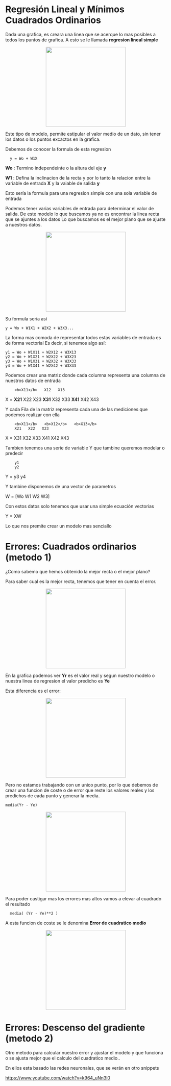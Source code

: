 # Regresión Lineal y Mínimos Cuadrados Ordinarios

Dada una grafica, es creara una linea que se acerque lo mas posibles a todos los puntos de grafica.
A esto se le llamada <b>regresion lineal simple</b>

<div align="center"><img src="imagenes/Regresión_Lineal_1 .png" width="250px"/></div>

Este tipo de modelo, permite estipular el valor medio de un dato, sin tener los datos o los puntos 
excactos en la grafica.

Debemos de conocer la formula de esta regresion

      y = Wo + W1X

<b>Wo</b> :  Termino independeinte o la altura del eje <b>y</b>

<b>W1</b> :  Defina la inclinacion de la recta y por lo tanto la relacion entre la variable de entrada <b>X</b>
      y la vaiable de salida <b>y</b>

Esto sería la formula para una regresion simple con una sola variable de entrada 

Podemos tener varias variables de entrada para determinar el valor de salida.
De este modelo lo que buscamos ya no es encontrar la linea recta que se ajuntes a los datos
Lo que buscamos es el mejor plano que se ajuste a nuestros datos. 

<div align="center"><img src="imagenes/Regresión_Lineal_2.png" width="250px"/></div>

Su formula sería así

    y = Wo + W1X1 + W2X2 + W3X3...
    
La forma mas comoda de representar todos estas variables de entrada es de forma vectorial
Es decir, si tenemos algo así:

    y1 = Wo + W1X11 + W2X12 + W3X13
    y2 = Wo + W1X21 + W2X22 + W3X23
    y3 = Wo + W1X31 + W2X32 + W3X33
    y4 = Wo + W1X41 + W2X42 + W3X43
    

Podemos crear una matriz donde cada columna representa una columna de nuestros datos de entrada

    
        <b>X11</b>   X12   X13
  X =   <b>X21</b>   X22   X23
        <b>X31</b>   X32   X33
        <b>X41</b>   X42   X43
    

Y cada Fila de la matriz representa cada una de las mediciones que podemos realizar con ella

    
        <b>X11</b>   <b>X12</b>   <b>X13</b>
        X21   X22   X23
  X =   X31   X32   X33
        X41   X42   X43
    
Tambien tenemos una serie de variable Y que tambine queremos modelar o predecir

        y1
        y2
 Y =    y3
        y4
     
Y tambine disponemos de una vector de parametros

  W  = [Wo  W1  W2  W3]

Con estos datos solo tenemos que usar una simple ecuación vectorias 

  Y = XW
 
 Lo que nos premite crear un modelo mas senciallo
 
 
 # Errores: Cuadrados ordinarios (metodo 1)
 
  ¿Como sabemo que hemos obtenido la mejor recta o el mejor plano?
 
  Para saber cual es la mejor recta, tenemos que tener en cuenta el error.
  
  <div align="center"><img src="imagenes/Regresión_Lineal_3.png" width="250px"/></div>
  
  En la grafica podemos ver <b>Yr</b> es el valor real y segun nuestro modelo o nuestra 
  linea de regresion el valor predicho es <b>Ye</b>
  
  Esta diferencia es el error:
  
  <div align="center"><img src="imagenes/Regresión_Lineal_4.png" width="250px"/></div>
  
  Pero no estamos trabajando con un unico punto, por lo que debemos de crear una funcion de coste o de error
  que reste los valores reales y los predichos de cada punto y generar la media.
  
    media(Yr - Ye)
   
  <div align="center"><img src="imagenes/Regresión_Lineal_5.png" width="250px"/></div>
    
   Para poder castigar mas los errores mas altos vamos a elevar al cuadrado el resultado
   
      media( (Yr - Ye)**2 )
      
  A esta funcion de coste se le denomina <b>Error de cuadratico medio</b>
  
  <div align="center"><img src="imagenes/Regresión_Lineal_6.png" width="250px"/></div>
  
  
  
# Errores: Descenso del gradiente (metodo 2)
  
  Otro metodo para calcular nuestro error y ajustar el modelo y que funciona 
  o se ajusta mejor que el calculo del cuadratico medio..
  
  En ellos esta basado las redes neuronales, que se verán en otro snippets
  
  
 

https://www.youtube.com/watch?v=k964_uNn3l0
